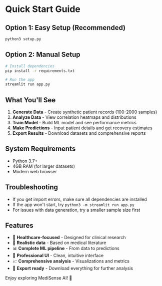 # Quick Start Guide

## Option 1: Easy Setup (Recommended)
```bash
python3 setup.py
```

## Option 2: Manual Setup
```bash
# Install dependencies
pip install -r requirements.txt

# Run the app
streamlit run app.py
```

## What You'll See
1. **Generate Data** - Create synthetic patient records (100-2000 samples)
2. **Analyze Data** - View correlation heatmaps and distributions
3. **Train Model** - Build ML model and see performance metrics
4. **Make Predictions** - Input patient details and get recovery estimates
5. **Export Results** - Download datasets and comprehensive reports

## System Requirements
- Python 3.7+
- 4GB RAM (for larger datasets)
- Modern web browser

## Troubleshooting
- If you get import errors, make sure all dependencies are installed
- If the app won't start, try `python3 -m streamlit run app.py`
- For issues with data generation, try a smaller sample size first

## Features
- 🏥 **Healthcare-focused** - Designed for clinical research
- 🔬 **Realistic data** - Based on medical literature
- 📊 **Complete ML pipeline** - From data to predictions
- 🎨 **Professional UI** - Clean, intuitive interface
- 📈 **Comprehensive analysis** - Visualizations and metrics
- 💾 **Export ready** - Download everything for further analysis

Enjoy exploring MediSense AI! 🚀
